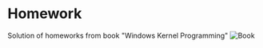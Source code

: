 # Homework
Solution of homeworks from book "Windows Kernel Programming"
![Book](https://media.discordapp.net/attachments/888470360524226601/949044726152192100/s_hero2x.pngex=65722ec7&is=655fb9c7&hm=acc19ca089d10b2ae8c0e56f44c9d8ae6b2c17ebfc901f90a4f04504bcb27e2d&=&format=webp&width=519&height=671)

